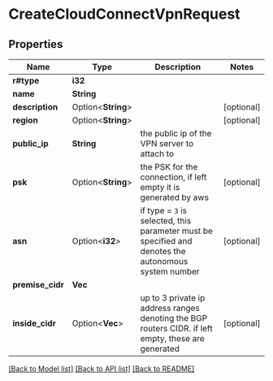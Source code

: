 # CreateCloudConnectVpnRequest

## Properties

Name | Type | Description | Notes
------------ | ------------- | ------------- | -------------
**r#type** | **i32** |  | 
**name** | **String** |  | 
**description** | Option<**String**> |  | [optional]
**region** | Option<**String**> |  | [optional]
**public_ip** | **String** | the public ip of the VPN server to attach to | 
**psk** | Option<**String**> | the PSK for the connection, if left empty it is generated by aws | [optional]
**asn** | Option<**i32**> | if type = `3` is selected, this parameter must be specified and denotes the autonomous system number | [optional]
**premise_cidr** | **Vec<String>** |  | 
**inside_cidr** | Option<**Vec<String>**> | up to 3 private ip address ranges denoting the BGP routers CIDR. if left empty, these are generated | [optional]

[[Back to Model list]](../README.md#documentation-for-models) [[Back to API list]](../README.md#documentation-for-api-endpoints) [[Back to README]](../README.md)


